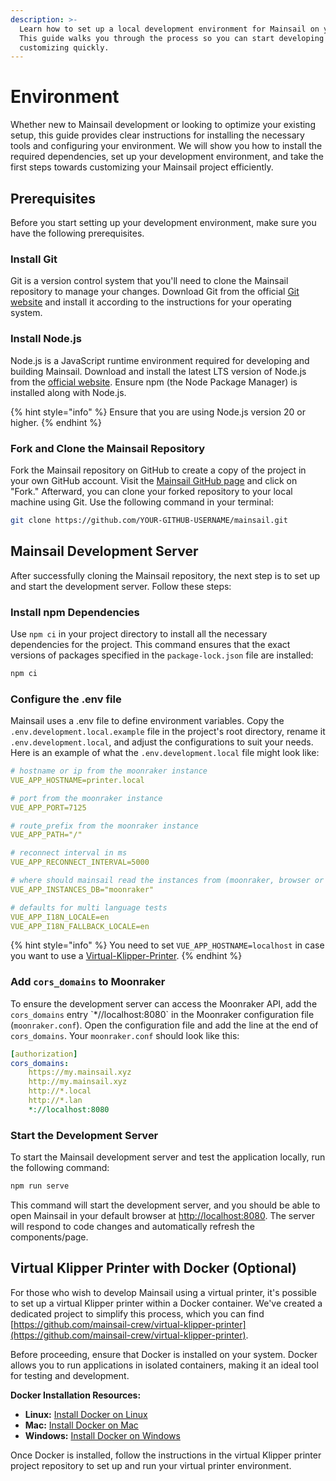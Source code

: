 ```yaml
---
description: >-
  Learn how to set up a local development environment for Mainsail on your PC.
  This guide walks you through the process so you can start developing and
  customizing quickly.
---
```


# Environment

Whether new to Mainsail development or looking to optimize your existing setup, this guide provides clear instructions for installing the necessary tools and configuring your environment. We will show you how to install the required dependencies, set up your development environment, and take the first steps towards customizing your Mainsail project efficiently.

## Prerequisites

Before you start setting up your development environment, make sure you have the following prerequisites.

### **Install Git**

Git is a version control system that you'll need to clone the Mainsail repository to manage your changes. Download Git from the official [Git website](https://git-scm.com/) and install it according to the instructions for your operating system.

### **Install Node.js**

Node.js is a JavaScript runtime environment required for developing and building Mainsail. Download and install the latest LTS version of Node.js from the [official website](https://nodejs.org/). Ensure npm (the Node Package Manager) is installed along with Node.js.

{% hint style="info" %}
Ensure that you are using Node.js version 20 or higher.
{% endhint %}

### **Fork and Clone the Mainsail Repository**

Fork the Mainsail repository on GitHub to create a copy of the project in your own GitHub account. Visit the [Mainsail GitHub page](https://github.com/mainsail-crew/mainsail) and click on "Fork." Afterward, you can clone your forked repository to your local machine using Git. Use the following command in your terminal:

```bash
git clone https://github.com/YOUR-GITHUB-USERNAME/mainsail.git
```

## Mainsail Development Server

After successfully cloning the Mainsail repository, the next step is to set up and start the development server. Follow these steps:

### Install npm Dependencies

Use `npm ci` in your project directory to install all the necessary dependencies for the project. This command ensures that the exact versions of packages specified in the `package-lock.json` file are installed:

```bash
npm ci
```

### Configure the .env file

Mainsail uses a .env file to define environment variables. Copy the `.env.development.local.example` file in the project's root directory, rename it `.env.development.local`, and adjust the configurations to suit your needs. Here is an example of what the `.env.development.local` file might look like:

```yaml
# hostname or ip from the moonraker instance
VUE_APP_HOSTNAME=printer.local

# port from the moonraker instance
VUE_APP_PORT=7125

# route_prefix from the moonraker instance
VUE_APP_PATH="/"

# reconnect interval in ms
VUE_APP_RECONNECT_INTERVAL=5000

# where should mainsail read the instances from (moonraker, browser or json)
VUE_APP_INSTANCES_DB="moonraker"

# defaults for multi language tests
VUE_APP_I18N_LOCALE=en
VUE_APP_I18N_FALLBACK_LOCALE=en
```

{% hint style="info" %}
You need to set `VUE_APP_HOSTNAME=localhost` in case you want to use a [Virtual-Klipper-Printer](environment.md#virtual-klipper-printer-with-docker).
{% endhint %}

### **Add `cors_domains` to Moonraker**

To ensure the development server can access the Moonraker API, add the `cors_domains` entry \`\*//localhost:8080\` in the Moonraker configuration file (`moonraker.conf`). Open the configuration file and add the line at the end of `cors_domains`. Your `moonraker.conf` should look like this:

```yaml
[authorization]
cors_domains:
    https://my.mainsail.xyz
    http://my.mainsail.xyz
    http://*.local
    http://*.lan
    *://localhost:8080
```

### **Start the Development Server**

To start the Mainsail development server and test the application locally, run the following command:

```bash
npm run serve
```

This command will start the development server, and you should be able to open Mainsail in your default browser at [http://localhost:8080](http://localhost:8080). The server will respond to code changes and automatically refresh the components/page.

## Virtual Klipper Printer with Docker (Optional)

For those who wish to develop Mainsail using a virtual printer, it's possible to set up a virtual Klipper printer within a Docker container. We've created a dedicated project to simplify this process, which you can find [https://github.com/mainsail-crew/virtual-klipper-printer](https://github.com/mainsail-crew/virtual-klipper-printer).

Before proceeding, ensure that Docker is installed on your system. Docker allows you to run applications in isolated containers, making it an ideal tool for testing and development.

**Docker Installation Resources:**

* **Linux:** [Install Docker on Linux](https://docs.docker.com/engine/install)
* **Mac:** [Install Docker on Mac](https://docs.docker.com/docker-for-mac/install)
* **Windows:** [Install Docker on Windows](https://docs.docker.com/docker-for-windows/install)

Once Docker is installed, follow the instructions in the virtual Klipper printer project repository to set up and run your virtual printer environment.
